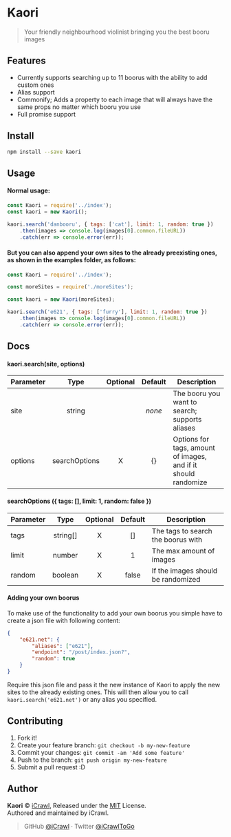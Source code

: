 # Kaori
> Your friendly neighbourhood violinist bringing you the best booru images

## Features

- Currently supports searching up to 11 boorus with the ability to add custom ones
- Alias support
- Commonify; Adds a property to each image that will always have the same props no matter which booru you use
- Full promise support

## Install

```bash
npm install --save kaori
```

## Usage

#### Normal usage:

```js
const Kaori = require('../index');
const kaori = new Kaori();

kaori.search('danbooru', { tags: ['cat'], limit: 1, random: true })
	.then(images => console.log(images[0].common.fileURL))
	.catch(err => console.error(err));
```

#### But you can also append your own sites to the already preexisting ones, as shown in the examples folder, as follows:

```js
const Kaori = require('../index');

const moreSites = require('./moreSites');

const kaori = new Kaori(moreSites);

kaori.search('e621', { tags: ['furry'], limit: 1, random: true })
	.then(images => console.log(images[0].common.fileURL))
	.catch(err => console.error(err));
```

## Docs

#### kaori.search(site, options)
| Parameter | Type          | Optional | Default | Description |
|-----------|:-------------:|:--------:|:-------:|-------------|
| site      | string        |          | *none*  | The booru you want to search; supports aliases
| options   | searchOptions |    X     | {}      | Options for tags, amount of images, and if it should randomize

#### searchOptions ({ tags: [], limit: 1, random: false })
| Parameter | Type          | Optional | Default | Description |
|-----------|:-------------:|:--------:|:-------:|-------------|
| tags      | string[]      |    X     | []      | The tags to search the boorus with
| limit     | number        |    X     | 1       | The max amount of images
| random    | boolean       |    X     | false   | If the images should be randomized

#### Adding your own boorus

To make use of the functionality to add your own boorus you simple have to create a json file with following content:

```json
{
	"e621.net": {
		"aliases": ["e621"],
		"endpoint": "/post/index.json?",
		"random": true
	}
}
```

Require this json file and pass it the new instance of Kaori to apply the new sites to the already existing ones.
This will then allow you to call `kaori.search('e621.net')` or any alias you specified.

## Contributing

1. Fork it!
2. Create your feature branch: `git checkout -b my-new-feature`
3. Commit your changes: `git commit -am 'Add some feature'`
4. Push to the branch: `git push origin my-new-feature`
5. Submit a pull request :D

## Author

**Kaori** © [iCrawl](https://github.com/iCrawl), Released under the [MIT](https://github.com/iCrawl/kaori/blob/master/LICENSE) License.<br>
Authored and maintained by iCrawl.

> GitHub [@iCrawl](https://github.com/iCrawl) · Twitter [@iCrawlToGo](https://twitter.com/iCrawlToGo)